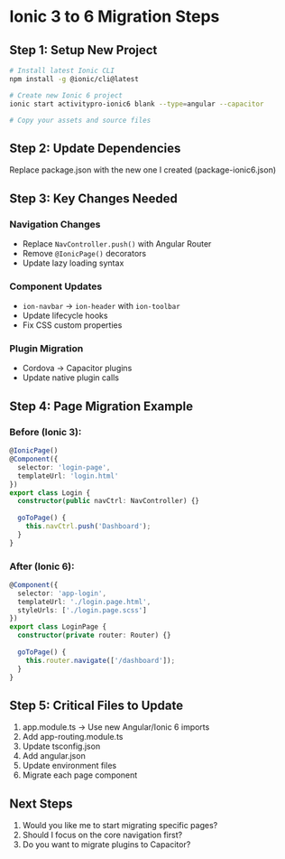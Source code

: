 # Ionic 3 to 6 Migration Steps

## Step 1: Setup New Project
```bash
# Install latest Ionic CLI
npm install -g @ionic/cli@latest

# Create new Ionic 6 project
ionic start activitypro-ionic6 blank --type=angular --capacitor

# Copy your assets and source files
```

## Step 2: Update Dependencies
Replace package.json with the new one I created (package-ionic6.json)

## Step 3: Key Changes Needed

### Navigation Changes
- Replace `NavController.push()` with Angular Router
- Remove `@IonicPage()` decorators
- Update lazy loading syntax

### Component Updates
- `ion-navbar` → `ion-header` with `ion-toolbar`
- Update lifecycle hooks
- Fix CSS custom properties

### Plugin Migration
- Cordova → Capacitor plugins
- Update native plugin calls

## Step 4: Page Migration Example

### Before (Ionic 3):
```typescript
@IonicPage()
@Component({
  selector: 'login-page',
  templateUrl: 'login.html'
})
export class Login {
  constructor(public navCtrl: NavController) {}
  
  goToPage() {
    this.navCtrl.push('Dashboard');
  }
}
```

### After (Ionic 6):
```typescript
@Component({
  selector: 'app-login',
  templateUrl: './login.page.html',
  styleUrls: ['./login.page.scss']
})
export class LoginPage {
  constructor(private router: Router) {}
  
  goToPage() {
    this.router.navigate(['/dashboard']);
  }
}
```

## Step 5: Critical Files to Update
1. app.module.ts → Use new Angular/Ionic 6 imports
2. Add app-routing.module.ts
3. Update tsconfig.json
4. Add angular.json
5. Update environment files
6. Migrate each page component

## Next Steps
1. Would you like me to start migrating specific pages?
2. Should I focus on the core navigation first?
3. Do you want to migrate plugins to Capacitor?